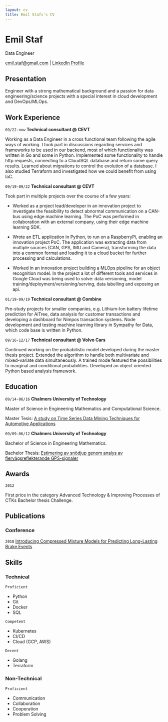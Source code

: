 ```yaml
---
layout: cv
title: Emil Stafs's CV
---
```

# Emil Staf
Data Engineer

<div id="webaddress">
<a href="emil.staf@gmail.com">emil.staf@gmail.com</a>
| <a href="https://www.linkedin.com/in/emil-staf-523b8120/">LinkedIn Profile</a>
</div>

## Presentation
Engineer with a strong mathematical background and a passion for data engineering/science projects with a special interest in cloud development and DevOps/MLOps.

## Work Experience

`09/22-now`
__Technical consultant @ CEVT__

Working as a Data Engineer in a cross functional team following the agile ways of working. I took part in discussions regarding services and frameworks to be used in our backend, most of which functionality was written in Go and some in Python. Implemented some functionality to handle http requests, connecting to a CloudSQL database and return some query results. Learned about migrations to control the evolution of a database. I also studied Terraform and investigated how we could benefit from using IaC.

`09/19-09/22`
__Technical consultant @ CEVT__

Took part in multiple projects over the course of a few years:

 - Worked as a project lead/developer in an innovation project to investigate the feasibility to detect abnormal communication on a CAN-bus using edge machine learning. The PoC was performed in collaboration with an external company, using their edge machine learning SDK.

- Wrote an ETL application in Python, to run on a RaspberryPi, enabling an innovation project PoC. The application was extracting data from multiple sources (CAN, GPS, IMU and Camera), transforming the data into a common format and loading it to a cloud bucket for further processing and calculations.

- Worked in an innovation project building a MLOps pipeline for an object recognition model. In the project a lot of different tools and services in Google Cloud was being used to solve: data versioning, model training/deployment/versioning/serving, data labelling and exposing an api.

`01/19-09/19`
__Technical consultant @ Combine__

Pre-study projects for smaller companies, e.g. Lithium-Ion battery lifetime prediction for AiTree, data analysis for customer transactions and developing a dashboard for Nimpos transaction systems. Node development and testing machine learning library in Sympathy for Data, which code base is written in Python.

`09/16-12/17`
__Technical consultant @ Volvo Cars__

Continued working on the probabilistic model developed during the master thesis project. Extended the algorithm to handle both multivariate and mixed-variate data simultaneously. A trained mode featured the possibilities to marginal and conditional probabilities. Developed an object oriented Python based analysis framework.

## Education

`09/14-06/16`
__Chalmers University of Technology__

Master of Science in Engineering Mathematics and Computational Science.

Master Tesis: <a href="https://odr.chalmers.se/items/726efcda-a3d9-4dbd-903d-5d84512b66fd">A study on Time Series Data Mining Techniques for Automotive Applications</a>

`09/09-06/12`
__Chalmers University of Technology__

Bachelor of Science in Engineering Mathematics.

Bachelor Thesis: <a href="https://odr.chalmers.se/items/a2616bf0-3b52-448f-aef7-2d88da60998b">Estimering av snödjup genom analys av flervägsreflekterande GPS-signaler</a>

## Awards

`2012`

First price in the category Advanced Technology & Improving Processes of CTKs Bachelor thesis Challenge.

## Publications

### Conference

`2018`
<a href="https://research.chalmers.se/publication/506034">Introducing Compressed Mixture Models for Predicting Long-Lasting Brake Events</a>


## Skills

### Technical

`Proficient`
- Python
- Git
- Docker
- SQL

`Competent`
- Kubernetes
- CI/CD
- Cloud (GCP, AWS)

`Decent`
- Golang
- Terraform

### Non-Technical

`Proficient`
- Communication
- Collaboration
- Cooperation
- Problem Solving


<!-- ### Footer

Last updated: May 2013 -->


